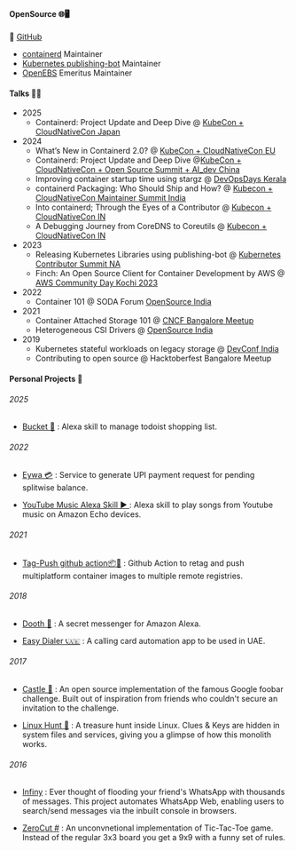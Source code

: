 #### OpenSource 🌐🖥️

🐙 [GitHub](https://github.com/akhilerm)

- [containerd](https://github.com/containerd) Maintainer
- [Kubernetes publishing-bot](https://github.com/k8s-publishing-bot) Maintainer
- [OpenEBS](https://github.com/openebs) Emeritus Maintainer



#### Talks 👨🎤
- 2025
    - Containerd: Project Update and Deep Dive @ [KubeCon + CloudNativeCon Japan](https://www.youtube.com/watch?v=52KuYYllO2E)
- 2024
    - What’s New in Containerd 2.0? @ [KubeCon + CloudNativeCon EU](https://www.youtube.com/watch?v=u89nrwWoA-w)
    - Containerd: Project Update and Deep Dive @[KubeCon + CloudNativeCon + Open Source Summit + AI_dev China](https://www.youtube.com/watch?v=J9sHhDfYRwA)
    - Improving container startup time using stargz @ [DevOpsDays Kerala](https://www.youtube.com/watch?v=HK-LEHr3qjs)
    - containerd Packaging: Who Should Ship and How? @ [Kubecon + CloudNativeCon Maintainer Summit India](https://www.youtube.com/watch?v=lrEFji9AkiQ)
    - Into containerd; Through the Eyes of a Contributor @ [Kubecon + CloudNativeCon IN](https://www.youtube.com/watch?v=R0x8KKtht9I)
    - A Debugging Journey from CoreDNS to Coreutils @ [Kubecon + CloudNativeCon IN](https://www.youtube.com/watch?v=_7P61ojiCKk)
- 2023
    - Releasing Kubernetes Libraries using publishing-bot @ [Kubernetes Contributor Summit NA](https://sched.co/1Sp9W)
    - Finch: An Open Source Client for Container Development by AWS @ [AWS Community Day Kochi 2023](https://www.youtube.com/watch?v=aM9MArQRki4)
- 2022
    - Container 101 @ SODA Forum [OpenSource India](https://www.opensourceindia.in/agenda-2022/)
- 2021
    - Container Attached Storage 101 @ [CNCF Bangalore Meetup](https://www.meetup.com/Bangalore-CNCF-Meetup/events/278675768/)
    - Heterogeneous CSI Drivers @ [OpenSource India](https://www.opensourceindia.in/conference-agenda-2021/)
- 2019 
    - Kubernetes stateful workloads on legacy storage @ [DevConf India](https://devconfin19.sched.com/event/RVQZ/kubernetes-stateful-workloads-with-legacy)
    - Contributing to open source @ Hacktoberfest Bangalore Meetup



#### Personal Projects 👨 

###### 2025
- [Bucket 📝](https://github.com/akhilerm/my-cart-alexa-skill) : Alexa skill to manage todoist shopping list.


###### 2022
- [Eywa 💳](https://github.com/akhilerm/eywa) : Service to generate UPI payment request for pending splitwise balance.

- [YouTube Music Alexa Skill ▶️ ](https://github.com/akhilerm/youtube-music-alexa-skill) : Alexa skill to play songs from Youtube music on Amazon Echo devices.


###### 2021
- [Tag-Push github action📦🐬](https://github.com/akhilerm/tag-push-action) : Github Action to retag and push multiplatform container images to multiple remote registries.


###### 2018
- [Dooth 📱](https://github.com/akhilerm/dooth) : A secret messenger for Amazon Alexa.

- [Easy Dialer 📞🇦🇪](https://github.com/akhilerm/easyDialer) : A calling card automation app to be used in UAE.


###### 2017
- [Castle 🏰](https://github.com/akhilerm/Castle) : An open source implementation of the famous Google foobar challenge. Built out of inspiration from friends who couldn't secure an invitation to the challenge.

- [Linux Hunt 🐧](https://github.com/tkm-ce/Linux-Hunt) : A treasure hunt inside Linux. Clues & Keys are hidden in system files and services, giving you a glimpse of how this monolith works.


###### 2016
- [Infiny](https://github.com/akhilerm/Infiny) : Ever thought of flooding your friend's WhatsApp with thousands of messages. This project automates WhatsApp Web, enabling users to search/send messages via the inbuilt console in browsers. 

- [ZeroCut #](https://github.com/akhilerm/ZeroCut) : An unconvnetional implementation of Tic-Tac-Toe game. Instead of the regular 3x3 board you get a 9x9 with a funny set of rules.
